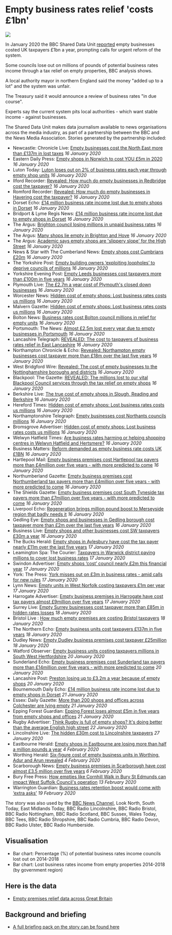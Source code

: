 # Empty business rates relief 'costs £1bn'

![](https://ichef.bbci.co.uk/news/660/cpsprodpb/10279/production/_110496166_piejackerscustomermiddlesbrough.jpg)

In January 2020 the BBC Shared Data Unit [reported](https://www.bbc.co.uk/news/uk-england-48854450) empty businesses costed UK taxpayers £1bn a year, prompting calls for urgent reform of the system.

Some councils lose out on millions of pounds of potential business rates income through a tax relief on empty properties, BBC analysis shows.

A local authority mayor in northern England said the money "added up to a lot" and the system was unfair.

The Treasury said it would announce a review of business rates "in due course".

Experts say the current system pits local authorities - which want stable income - against businesses.

The Shared Data Unit makes data journalism available to news organisations across the media industry, as part of a partnership between the BBC and the News Media Association. Stories generated by the partnership included:

* Newcastle: Chronicle Live: [Empty businesses cost the North East more than £137m in lost taxes](https://www.chroniclelive.co.uk/news/north-east-news/empty-businesses-cost-north-east-17575218) *16 January 2020*
* Eastern Daily Press: [Empty shops in Norwich to cost YOU £5m in 2020](https://www.edp24.co.uk/business/norwich-empty-shops-set-to-cost-5m-in-2020-1-6467788) *16 January 2020*
* Luton Today: [Luton loses out on 2% of business rates each year through empty shop units](https://www.lutontoday.co.uk/news/people/luton-loses-out-on-2-of-business-rates-each-year-through-empty-shop-units-1-9204300) *16 January 2020*
* Ilford Recorder: [Revealed: How much do empty businesses in Redbridge cost the taxpayer?](https://www.ilfordrecorder.co.uk/news/empty-businesses-in-redbridge-1-6467826) *16 January 2020*
* Romford Recorder: [Revealed: How much do empty businesses in Havering cost the taxpayer?](https://www.romfordrecorder.co.uk/news/empty-business-rates-relief-havering-1-6467822) *16 January 2020*
* Dorset Echo: [£14 million business rate income lost due to empty shops in Dorset](https://www.dorsetecho.co.uk/news/18163339.14-million-business-rate-income-lost-due-empty-shops-dorset/) *16 January 2020*
* Bridport & Lyme Regis News: [£14 million business rate income lost due to empty shops in Dorset](https://www.bridportnews.co.uk/news/18163340.14-million-business-rate-income-lost-due-empty-shops-dorset/) *16 January 2020*
* The Argus: [Brighton council losing millions in unpaid business rates](https://www.theargus.co.uk/news/18163154.brighton-council-losing-millions-unpaid-business-rates/) *16 January 2020*
* The Argus: [Many shops lie empty in Brighton and Hove](https://www.theargus.co.uk/news/18163159.many-shops-lie-empty-brighton-hove/) *16 January 2020*
* The Argus: [Academic says empty shops are 'slippery slope' for the High Street](https://www.theargus.co.uk/news/18163554.academic-says-empty-shops-slippery-slope-high-street/) *16 January 2020*
* News & Star with The Cumberland News: [Empty shops cost Cumbrians £20m](https://www.newsandstar.co.uk/news/18162869.empty-shops-cost-cumbrians-20m/) *16 January 2020*
* The Yorkshire Post: [Empty building owners ‘exploiting loopholes’ to deprive councils of millions](https://www.yorkshirepost.co.uk/business/empty-building-owners-exploiting-loopholes-to-deprive-councils-of-millions-1-10203264) *16 January 2020*
* Yorkshire Evening Post: [Empty Leeds businesses cost taxpayers more than £100m in five years](https://www.yorkshireeveningpost.co.uk/news/politics/empty-leeds-businesses-cost-taxpayers-more-ps100m-five-years-1364762?fbclid) *16 January 2020*
* Plymouth Live: [The £2.7m a year cost of Plymouth's closed down businesses](https://www.plymouthherald.co.uk/news/business/27m-year-cost-plymouths-closed-3738659) *16 January 2020*
* Worcester News: [Hidden cost of empty shops: Lost business rates costs us millions](https://www.worcesternews.co.uk/news/18163519.hidden-cost-empty-shops-lost-business-rates-costs-us-millions/?ref=rss&utm_source=dlvr.it&utm_medium=twitter) *16 January 2020*
* Malvern Gazette: [Hidden cost of empty shops: Lost business rates costs us millions](https://www.malverngazette.co.uk/news/18163520.hidden-cost-empty-shops-lost-business-rates-costs-us-millions/?ref=rss) *16 January 2020*
* Bolton News: [Business rates cost Bolton council millions in relief for empty units](https://www.theboltonnews.co.uk/news/18163529.business-rates-cost-bolton-council-millions-relief-empty-units/) *16 January 2020*
* Portsmouth: The News: [Almost £2.5m lost every year due to empty businesses in Portsmouth](https://www.portsmouth.co.uk/news/politics/almost-ps25m-lost-every-year-due-empty-businesses-portsmouth-1366248) *16 January 2020*
* Lancashire Telegraph: [REVEALED: The cost to taxpayers of business rates relief in East Lancashire](https://www.lancashiretelegraph.co.uk/news/18163481.revealed-cost-taxpayers-business-rates-relief-east-lancashire/?ref=rss&utm_source=dlvr.it&utm_medium=twitter) *16 January 2020*
* Northampton Chronicle & Echo: [Revealed: Northampton empty businesses cost taxpayer more than £18m over the last five years](https://www.northamptonchron.co.uk/business/revealed-northampton-empty-businesses-cost-taxpayer-more-than-18m-over-the-last-five-years-1-9202960) *16 January 2020*
* West Bridgford Wire: [Revealed: The cost of empty businesses to the Nottinghamshire boroughs and districts](https://westbridgfordwire.com/revealed-the-cost-of-empty-businesses-to-the-nottinghamshire-boroughs-and-districts/) *16 January 2020*
* Blackpool: The Gazette: [REVEALED: The millions lost to our vital Blackpool Council services through the tax relief on empty shops](https://www.blackpoolgazette.co.uk/business/revealed-the-millions-lost-to-our-vital-blackpool-council-services-through-the-tax-relief-on-empty-shops-1-10204420) *16 January 2020*
* Berkshire Live: [The true cost of empty shops in Slough, Reading and Berkshire](https://www.getreading.co.uk/news/business/true-cost-empty-shops-berkshire-17567958) *16 January 2020*
* Hereford Times: [Hidden cost of empty shops: Lost business rates costs us millions](https://www.herefordtimes.com/news/regional/18163519.hidden-cost-empty-shops-lost-business-rates-costs-us-millions/) *16 January 2020*
* Northamptonshire Telegraph: [Empty businesses cost Northants councils millions](https://www.northantstelegraph.co.uk/news/people/empty-businesses-cost-northants-councils-millions-1365693) *16 January 2020*
* Bromsgrove Advertiser: [Hidden cost of empty shops: Lost business rates costs us millions](https://www.bromsgroveadvertiser.co.uk/news/regional/worcestershire/18163519.hidden-cost-empty-shops-lost-business-rates-costs-us-millions/) *16 January 2020*
* Welwyn Hatfield Times: [Are business rates harming or helping shopping centres in Welwyn Hatfield and Hertsmere?](https://www.whtimes.co.uk/news/empty-business-rates-relief-in-welwyn-hatfield-and-hertsmere-1-6469784) *16 January 2020*
* Business Matters: [Reform demanded as empty business rate costs UK £1BN](https://www.bmmagazine.co.uk/news/reform-demanded-as-empty-business-rate-costs-uk-1bn/) *16 January 2020*
* Hartlepool Mail: [Empty business premises cost Hartlepool tax payers more than £4million over five years - with more predicted to come](https://www.hartlepoolmail.co.uk/business/empty-business-premises-cost-hartlepool-tax-payers-more-ps4million-over-five-years-more-predicted-come-1368527) *16 January 2020*
* Northumberland Gazette: [Empty business premises cost Northumberland tax payers more than £4million over five years - with more predicted to come](https://www.northumberlandgazette.co.uk/business/empty-business-premises-cost-northumberland-tax-payers-more-ps4million-over-five-years-more-predicted-come-1368531) *16 January 2020*
* The Shields Gazette: [Empty business premises cost South Tyneside tax payers more than £7million over five years - with more predicted to come](https://www.shieldsgazette.com/news/politics/empty-business-premises-cost-south-tyneside-tax-payers-more-ps7million-over-five-years-more-predicted-come-1368532) *16 January 2020*
* Liverpool Echo: [Regeneration brings million pound boost to Merseyside region that badly needs it](https://www.liverpoolecho.co.uk/news/liverpool-news/regeneration-brings-million-pound-boost-17574069) *16 January 2020*
* Gedling Eye: [Empty shops and businesses in Gedling borough cost taxpayer more than £2m over the last five years](https://www.gedlingeye.co.uk/news/business-rates-tax-relief-loss-gedling-borough-council/) *16 January 2020*
* Business Live: [Empty shops and other businesses cost SW taxpayers £30m a year](https://www.business-live.co.uk/commercial-property/empty-shops-businesses-cost-sw-17571924) *16 January 2020*
* The Bucks Herald: [Empty shops in Aylesbury have cost the tax payer nearly £11m over the last five years](https://www.bucksherald.co.uk/news/people/empty-shops-aylesbury-have-cost-tax-payer-nearly-ps11m-over-last-five-years-1368034) *17 January 2020*
* Leamington Spa: The Courier: [Taxpayers in Warwick district paying millions to cover lost business rates](https://www.leamingtoncourier.co.uk/news/people/taxpayers-warwick-district-paying-millions-cover-lost-business-rates-1364823) *17 January 2020*
* Swindon Advertiser: [Empty shops ‘cost’ council nearly £2m this financial year](https://www.swindonadvertiser.co.uk/news/18167493.empty-shops-cost-council-nearly-2m-financial-year/) *17 January 2020*
* York: The Press: [York misses out on £3m in business rates - amid calls for new rules](https://www.yorkpress.co.uk/news/18166584.york-misses-3m-business-rates---amid-calls-new-rules/) *17 January 2020*
* Lynn News: [Empty units in West Norfolk costing taxpayers £1m per year](https://www.lynnnews.co.uk/news/empty-units-in-west-norfolk-costing-taxpayers-1m-per-year-9096645/) *17 January 2020*
* Harrogate Advertiser: [Empty business premises in Harrogate have cost tax payers almost £9million over five years](https://www.harrogateadvertiser.co.uk/news/politics/empty-business-premises-harrogate-have-cost-tax-payers-almost-ps9million-over-five-years-1368583) *17 January 2020*
* Surrey Live: [Empty Surrey businesses cost taxpayer more than £85m in hidden rates losses](https://www.getsurrey.co.uk/news/surrey-news/empty-surrey-businesses-cost-taxpayer-17575461) *18 January 2020*
* Bristol Live : [How much empty premises are costing Bristol taxpayers](https://www.bristolpost.co.uk/whats-on/shopping/how-much-empty-premises-costing-3739158) *18 January 2020*
* The Northern Echo: [Empty business units cost taxpayers £137m in five years](https://www.thenorthernecho.co.uk/news/18168903.empty-business-units-cost-taxpayers-137m-five-years/) *18 January 2020*
* Dudley News: [Empty Dudley business premises cost taxpayer £25million](https://www.dudleynews.co.uk/news/18169778.empty-dudley-business-premises-cost-taxpayer-25million/) *18 January 2020*
* Watford Observer: [Empty business units costing taxpayers millions in South West Hertfordshire](https://www.watfordobserver.co.uk/news/18173871.empty-business-units-costing-taxpayers-millions-south-west-hertfordshire/) *20 January 2020*
* Sunderland Echo: [Empty business premises cost Sunderland tax payers more than £14million over five years - with more predicted to come](https://www.sunderlandecho.com/news/politics/empty-business-premises-cost-sunderland-tax-payers-more-ps14million-over-five-years-more-predicted-come-1368524) *20 January 2020*
* Lancashire Post: [Preston losing up to £3.2m a year because of empty shops](https://www.lep.co.uk/lifestyle/preston-losing-up-to-3-2m-a-year-because-of-empty-shops-1-10207125) *20 January 2020*
* Bournemouth Daily Echo: [£14 million business rate income lost due to empty shops in Dorset](https://www.bournemouthecho.co.uk/news/18174496.14-million-business-rate-income-lost-due-empty-shops-dorset/) *21 January 2020*
* Essex: Daily Gazette: [More than 200 shops and offices across Colchester are lying empty](https://www.gazette-news.co.uk/news/18173191.200-shops-offices-across-colchester-lying-empty/) *21 January 2020*
* Epping Forest Guardian: [Epping Forest loses almost £5m in five years from empty shops and offices](https://www.eppingforestguardian.co.uk/news/18175113.epping-loses-almost-5m-five-years-empty-unit-tax-reliefs/) *21 January 2020*
* Rugby Advertiser: [Think Rugby is full of empty shops? It's doing better than the average English high street](https://www.rugbyadvertiser.co.uk/news/people/think-rugby-full-empty-shops-its-doing-better-average-english-high-street-1372805) *22 January 2020*
* Lincolnshire Live: [The hidden £30m cost to Lincolnshire taxpayers](https://www.lincolnshirelive.co.uk/news/local-news/hidden-30m-cost-lincolnshire-taxpayers-3733989) *27 January 2020*
* Eastbourne Herald: [Empty shops in Eastbourne are losing more than half a million pounds a year](https://www.eastbourneherald.co.uk/business/empty-shops-eastbourne-are-losing-more-half-million-pounds-year-1384879) *4 February 2020*
* Worthing Herald: [Six-figure cost of empty business units in Worthing, Adur and Arun revealed](https://www.worthingherald.co.uk/business/six-figure-cost-empty-business-units-worthing-adur-and-arun-revealed-1384378) *4 February 2020*
* Scarborough News: [Empty business premises in Scarborough have cost almost £3.5 million over five years](https://www.thescarboroughnews.co.uk/business/empty-business-premises-scarborough-have-cost-almost-ps35-million-over-five-years-1387098) *6 February 2020*
* Bury Free Press: [How empties like Cornhill Walk in Bury St Edmunds can impact West Suffolk Council's operation](https://www.buryfreepress.co.uk/news/tax-on-business-must-be-reformed-say-council-and-firms-9099674/) *13 February 2020*
* Warrington Guardian: [Business rates retention boost would come with ‘extra asks’](https://www.warringtonguardian.co.uk/news/18246815.business-rates-retention-boost-come-extra-asks/) *19 February 2020*

The story was also used by the [BBC News Channel](https://drive.google.com/open?id=1XpaQsCmArjSaUHNKJIm7hCT0cwrE1h3b), Look North, South Today, East Midlands Today,  BBC Radio Lincolnshire, BBC Radio Bristol, BBC Radio Nottingham, BBC Radio Scotland, BBC Sussex, Wales Today, BBC Tees, BBC Radio Shropshire, BBC Radio Cumbria, BBC Radio Devon, BBC Radio Ulster, BBC Radio Humberside. 

## Visualisation

* Bar chart: Percentage (%) of potential business rates income councils lost out on 2014-2018
* Bar chart: Lost business rates income from empty properties 2014-2018 (by government region)

## Here is the data 

* [Empty premises relief data across Great Britain](https://docs.google.com/spreadsheets/d/1HndPYeYcBhTMZuWTtPKaiI-da_K3mDXg_NdjsLSAuRI/edit#gid=0)

## Background and briefing

* [A full briefing pack on the story can be found here](https://docs.google.com/document/d/1cmAIo2v83JQqm5MBkfuN1_IZgTuJEVFhmBVtaV3SLWw/edit)
